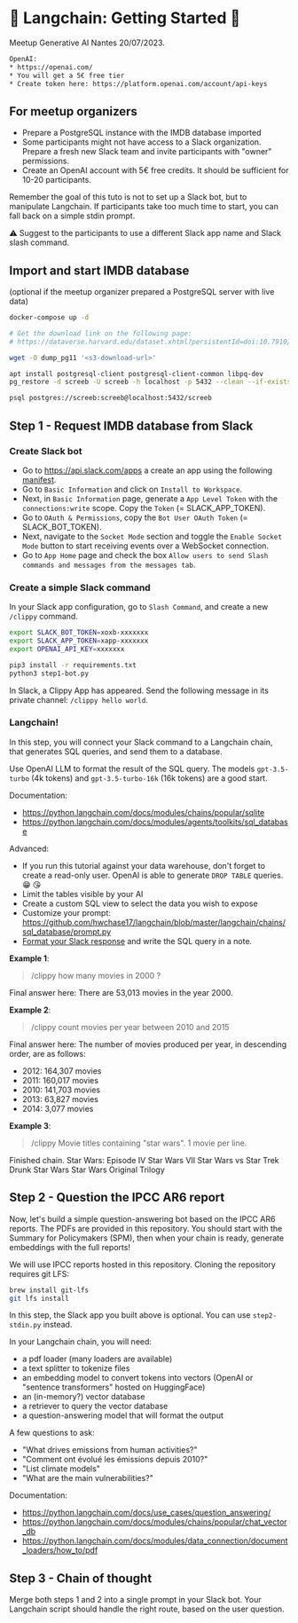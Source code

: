 
# 🦜 Langchain: Getting Started 🚀

Meetup Generative AI Nantes 20/07/2023.

```txt
OpenAI:
* https://openai.com/
* You will get a 5€ free tier
* Create token here: https://platform.openai.com/account/api-keys
```

## For meetup organizers

- Prepare a PostgreSQL instance with the IMDB database imported
- Some participants might not have access to a Slack organization. Prepare a fresh new Slack team and invite participants with "owner" permissions.
- Create an OpenAI account with 5€ free credits. It should be sufficient for 10-20 participants.

Remember the goal of this tuto is not to set up a Slack bot, but to manipulate Langchain. If participants take too much time to start, you can fall back on a simple stdin prompt.

⚠️  Suggest to the participants to use a different Slack app name and Slack slash command.

## Import and start IMDB database

(optional if the meetup organizer prepared a PostgreSQL server with live data)

```sh
docker-compose up -d

# Get the download link on the following page:
# https://dataverse.harvard.edu/dataset.xhtml?persistentId=doi:10.7910/DVN/2QYZBT

wget -O dump_pg11 '<s3-download-url>'

apt install postgresql-client postgresql-client-common libpq-dev
pg_restore -d screeb -U screeb -h localhost -p 5432 --clean --if-exists -v dump_pg11
```

```sh
psql postgres://screeb:screeb@localhost:5432/screeb
```

## Step 1 - Request IMDB database from Slack

### Create Slack bot

- Go to https://api.slack.com/apps a create an app using the following [manifest](./assets/slack/manifest.json).
- Go to `Basic Information` and click on `Install to Workspace`.
- Next, in `Basic Information` page, generate a `App Level Token` with the `connections:write` scope. Copy the `Token` (= SLACK_APP_TOKEN).
- Go to `OAuth & Permissions`, copy the `Bot User OAuth Token` (= SLACK_BOT_TOKEN).
- Next, navigate to the `Socket Mode` section and toggle the `Enable Socket Mode` button to start receiving events over a WebSocket connection.
- Go to `App Home` page and check the box `Allow users to send Slash commands and messages from the messages tab`.

### Create a simple Slack command

In your Slack app configuration, go to `Slash Command`, and create a new `/clippy` command.

```sh
export SLACK_BOT_TOKEN=xoxb-xxxxxxx
export SLACK_APP_TOKEN=xapp-xxxxxxx
export OPENAI_API_KEY=xxxxxxx

pip3 install -r requirements.txt
python3 step1-bot.py
```

In Slack, a Clippy App has appeared. Send the following message in its private channel: `/clippy hello world`.

### Langchain!

In this step, you will connect your Slack command to a Langchain chain, that generates SQL queries, and send them to a database.

Use OpenAI LLM to format the result of the SQL query. The models `gpt-3.5-turbo` (4k tokens) and `gpt-3.5-turbo-16k` (16k tokens) are a good start.

Documentation:
- https://python.langchain.com/docs/modules/chains/popular/sqlite
- https://python.langchain.com/docs/modules/agents/toolkits/sql_database

Advanced:
* If you run this tutorial against your data warehouse, don't forget to create a read-only user. OpenAI is able to generate `DROP TABLE` queries. 😁 😘
* Limit the tables visible by your AI
* Create a custom SQL view to select the data you wish to expose
* Customize your prompt: https://github.com/hwchase17/langchain/blob/master/langchain/chains/sql_database/prompt.py
* [Format your Slack response](https://api.slack.com/reference/surfaces/formatting#inline-code) and write the SQL query in a note.

__Example 1__:

> /clippy how many movies in 2000 ?

Final answer here: There are 53,013 movies in the year 2000.

__Example 2__:

> /clippy count movies per year between 2010 and 2015

Final answer here: The number of movies produced per year, in descending order, are as follows: 
- 2012: 164,307 movies
- 2011: 160,017 movies
- 2010: 141,703 movies
- 2013: 63,827 movies
- 2014: 3,077 movies

__Example 3__:

> /clippy Movie titles containing "star wars". 1 movie per line.

Finished chain.
Star Wars: Episode IV
Star Wars VII
Star Wars vs Star Trek
Drunk Star Wars
Star Wars Original Trilogy

## Step 2 - Question the IPCC AR6 report

Now, let's build a simple question-answering bot based on the IPCC AR6 reports. The PDFs are provided in this repository. You should start with the Summary for Policymakers (SPM), then when your chain is ready, generate embeddings with the full reports!

We will use IPCC reports hosted in this repository. Cloning the repository requires git LFS:

```bash
brew install git-lfs  
git lfs install
```

In this step, the Slack app you built above is optional. You can use `step2-stdin.py` instead.

In your Langchain chain, you will need:
- a pdf loader (many loaders are available)
- a text splitter to tokenize files
- an embedding model to convert tokens into vectors (OpenAI or "sentence transformers" hosted on HuggingFace)
- an (in-memory?) vector database
- a retriever to query the vector database
- a question-answering model that will format the output

A few questions to ask:
- "What drives emissions from human activities?"
- "Comment ont évolué les émissions depuis 2010?"
- "List climate models"
- "What are the main vulnerabilities?"

Documentation:
- https://python.langchain.com/docs/use_cases/question_answering/
- https://python.langchain.com/docs/modules/chains/popular/chat_vector_db
- https://python.langchain.com/docs/modules/data_connection/document_loaders/how_to/pdf

## Step 3 - Chain of thought

Merge both steps 1 and 2 into a single prompt in your Slack bot. Your Langchain script should handle the right route, based on the user question.
